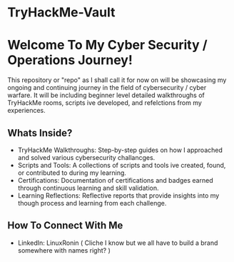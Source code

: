 # TryHackMe-Vault
# Welcome To My Cyber Security / Operations Journey!

This repository or "repo" as I shall call it for now on will be showcasing my ongoing and continuing journey in the field of cybersecurity / cyber warfare. It will be including beginner level detailed walkthroughs of TryHackMe rooms, scripts ive developed, and refelctions from my experiences.

  ## Whats Inside?

  - TryHackMe Walkthroughs: Step-by-step guides on how I approached and solved various cybersecurity challancges.
  - Scripts and Tools: A collections of scripts and tools ive created, found, or contributed to during my learning.
  - Certifications: Documentation of certifications and badges earned through continuous learning and skill validation.
  - Learning Reflections: Reflective reports that provide insights into my though process and learning from each challenge.

## How To Connect With Me

- LinkedIn: LinuxRonin ( Cliche I know but we all have to build a brand somewhere with names right? )
